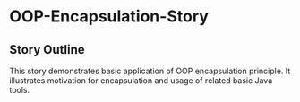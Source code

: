 # OOP-Encapsulation-Story

## Story Outline
This story demonstrates basic application of OOP encapsulation principle.
It illustrates motivation for encapsulation and usage of related basic Java tools. 